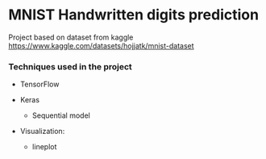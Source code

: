 # MNIST Handwritten digits prediction



Project based on dataset from kaggle   
https://www.kaggle.com/datasets/hojjatk/mnist-dataset

### Techniques used in the project
+ TensorFlow
+ Keras
    + Sequential model

+ Visualization:
    + lineplot